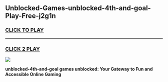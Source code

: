 
## Unblocked-Games-unblocked-4th-and-goal-Play-Free-j2g1n
<h3>
<a href="https://premium76.site?title=unblocked-4th-and-goal&ref=20M">CLICK TO PLAY</a></h3>
<hr>

<h3>
<a href="https://premium76.site?title=unblocked-4th-and-goal&ref=20M">CLICK 2 PLAY</a>
  
</h3>

<a href="https://premium76.site?title=unblocked-4th-and-goal&ref=19M"><img src="https://clearcache.store/games.png"></a>


**unblocked-4th-and-goal games unblocked: Your Gateway to Fun and Accessible Online Gaming**
